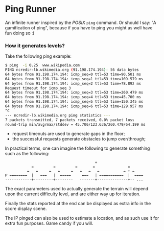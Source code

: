 # Ping Runner

An infinite runner inspired by the _POSIX_ `ping` command.
Or should I say: "A gamification of ping", because
if you have to ping you might as well have fun doing so :)

### How it generates levels?

Take the following ping example:

```bash
$ ping  -i 0.25  www.wikipedia.com
PING ncredir-lb.wikimedia.org (91.198.174.194): 56 data bytes
64 bytes from 91.198.174.194: icmp_seq=0 ttl=53 time=90.501 ms
64 bytes from 91.198.174.194: icmp_seq=1 ttl=53 time=109.579 ms
64 bytes from 91.198.174.194: icmp_seq=2 ttl=53 time=78.892 ms
Request timeout for icmp_seq 3
64 bytes from 91.198.174.194: icmp_seq=3 ttl=53 time=260.479 ms
64 bytes from 91.198.174.194: icmp_seq=4 ttl=53 time=45.700 ms
64 bytes from 91.198.174.194: icmp_seq=5 ttl=53 time=150.345 ms
64 bytes from 91.198.174.194: icmp_seq=6 ttl=53 time=129.957 ms
^C
--- ncredir-lb.wikimedia.org ping statistics ---
7 packets transmitted, 7 packets received, 0.0% packet loss
round-trip min/avg/max/stddev = 45.700/123.636/260.479/64.199 ms
```

- request timeouts are used to generate gaps in the floor;
- the successful requests generate obstacles to jump over/through;

In practical terms, one can imagine the following to generate something
such as the following:

```
                                         +
            ⇴         ⇴         ⇴       ⇴               ⇴
          ⇴   ⇴     ⇴   ⇴     ⇴   ⇴   ⇴   ⇴           ⇴ + ⇴
P ⇴⇴⇴⇴⇴⇴⇴⇴  |   ⇴⇴⇴   |  ⇴⇴⇴⇴⇴     ⇴⇴⇴   | ⇴⇴⇴⇴⇴⇴⇴⇴⇴⇴⇴  |  ⇴⇴⇴⇴
------------+---------+--------   -------+--------------+-- ...
```

The exact parameters used to actually generate the terrain
will depend upon the current difficulty level, and are either
way up for iteration.

Finally the stats reported at the end can be displayed
as extra info in the score display scene.

The IP pinged can also be used to estimate a location,
and as such use it for extra fun purposes. Game candy if you will.

